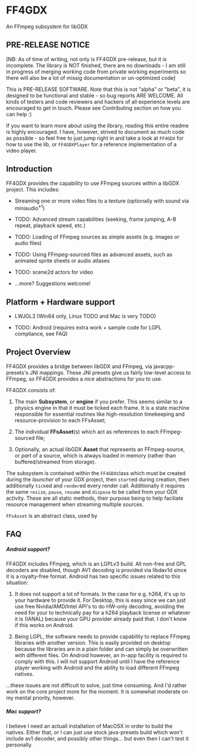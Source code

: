 # FF4GDX

An FFmpeg subsystem for libGDX

## PRE-RELEASE NOTICE

[NB: As of time of writing, not only is FF4GDX pre-release, but it is incomplete. The library is NOT finished, there are no downloads - I am still in progress of merging working code from private working experiments so there will also be a lot of missig documentation or un-optimized code]

This is PRE-RELEASE SOFTWARE. Note that this is not "alpha" or "beta", it is designed to be functional and stable - so bug reports ARE WELCOME. All kinds of testers and code reviewers and hackers of all experience levels are encouraged to get in touch. Please see Contributing section on how you can help :)

If you want to learn more about using the library, reading this entire readme is highly encouraged. I have, however, strived to document as much code as possible - so feel free to just jump right in and take a look at `FF4GDX` for how to use the lib, or `FF4GDXPlayer` for a reference implementation of a video player. 

## Introduction

FF4GDX provides the capability to use FFmpeg sources within a libGDX project. This includes:

- Streaming one or more video files to a texture (optionally with sound via miniaudio<sup>*1</sup>)

- TODO: Advanced stream capabilities (seeking, frame jumping, A-B repeat, playback speed, etc.)

- TODO: Loading of FFmpeg sources as simple assets (e.g. images or audio files)

- TODO: Using FFmpeg-sourced files as advanced assets, such as animated sprite sheets or audio atlases

- TODO: scene2d actors for video

- ...more? Suggestions welcome!

## Platform + Hardware support

- LWJGL3 (Win64 only, Linux TODO and Mac is very TODO)

- TODO: Android (requires extra work + sample code for LGPL compliance, see FAQ)

## Project Overview

FF4GDX provides a bridge between libGDX and FFmpeg, via javacpp-presets's JNI mappings. These JNI presets give us fairly low-level access to FFmpeg, so FF4GDX provides a nice abstractions for you to use.

FF4GDX consists of:

1) The main **Subsystem**, or **engine** if you prefer. This seems similar to a physics engine in that it must be ticked each frame. It is a state machine responsible for essential routines like high-resolution timekeeping and resource-provision to each FFsAsset;

2) The individual **FFsAsset**(s) which act as references to each FFmpeg-sourced file;

3) Optionally, an actual libGDX **Asset** that represents an FFmpeg-source, or *part* of a source, which is always loaded in memory (rather than buffered/streamed from storage).

The subsystem is contained within the `FF4GDX`class which must be created during the *launcher* of your GDX project, then `start`ed during creation, then additionally `tick`ed and `render`ed every render call. Additionally it requires the same `resize`, `pause`, `resume` and `dispose`  to be called from your GDX activity. These are all static methods, their purpose being to help faciliate resource management when streaming multiple sources.

`FFsAsset` is an abstract class, used by 

## FAQ

##### Android support?

FF4GDX includes FFmpeg, which is an LGPLv3 build. All non-free and GPL decoders are disabled, though AV1 decoding is provided via libdav1d since it is a royalty-free format. Android has two specific issues related to this situation:

1) It does not support a lot of formats. In the case for e.g. h264, it's up to your hardware to provide it. For Desktop, this is easy since we can just use free Nvidia/AMD/Intel API's to do HW-only decoding, avoiding the need for your to technically pay for a h264 playback license or whatever it is (IANAL) because your GPU provider already paid that. I don't know if this works on Android.

2) Being LGPL, the software needs to provide capability to replace FFmpeg libraries with another version. This is easily provided on desktop because the libraries are in a plain folder and can simply be overwritten with different files. On Android however, an in-app facility is required to comply with this. I will not support Android until I have the reference player working with Android and the ability to load different FFmpeg natives. 

...these issues are not difficult to solve, just time consuming. And I'd rather work on the core project more for the moment. It is somewhat moderate on my mental priority, however.

##### Mac support?

I believe I need an actuall installation of MacOSX in order to build the natives. Either that, or I can just use stock java-presets build which won't include av1 decoder, and possibly other things... but even then I can't test it personally.
